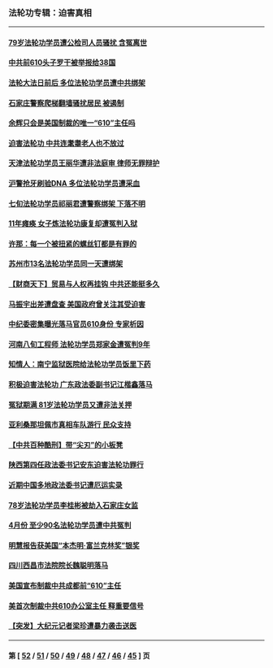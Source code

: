 ### 法轮功专辑：迫害真相
---
#### [79岁法轮功学员遭公检司人员骚扰 含冤离世](../../pages/nf4379/n12976879.md?05270430) 
#### [中共前610头子罗干被举报给38国](../../pages/nf4379/n12975419.md?05270430) 
#### [法轮大法日前后 多位法轮功学员遭中共绑架](../../pages/nf4379/n12970047.md?05270430) 
#### [石家庄警察爬梯翻墙骚扰居民 被遏制](../../pages/nf4379/n12974162.md?05270430) 
#### [余辉只会是美国制裁的唯一“610”主任吗](../../pages/nf4379/n12972837.md?05270430) 
#### [迫害法轮功 中共连耄耋老人也不放过](../../pages/nf4379/n12972320.md?05270430) 
#### [天津法轮功学员王丽华遭非法庭审 律师无罪辩护](../../pages/nf4379/n12971731.md?05270430) 
#### [沪警抢牙刷验DNA 多位法轮功学员遭采血](../../pages/nf4379/n12969218.md?05270430) 
#### [七旬法轮功学员祁丽君遭警察绑架 下落不明](../../pages/nf4379/n12958701.md?05270430) 
#### [11年瘫痪 女子炼法轮功康复却遭冤判入狱](../../pages/nf4379/n12969556.md?05270430) 
#### [许那：每一个被扭紧的螺丝钉都是有罪的](../../pages/nf4379/n12970293.md?05270430) 
#### [苏州市13名法轮功学员同一天遭绑架](../../pages/nf4379/n12969071.md?05270430) 
#### [【财商天下】贸易与人权再挂钩 中共还能挺多久](../../pages/nf4379/n12968324.md?05270430) 
#### [马振宇出差遭盘查 美国政府曾关注其受迫害](../../pages/nf4379/n12954069.md?05270430) 
#### [中纪委密集曝光落马官员610身份 专家析因](../../pages/nf4379/n12965122.md?05270430) 
#### [河南八旬工程师 法轮功学员郑家金遭冤判9年](../../pages/nf4379/n12966181.md?05270430) 
#### [知情人：南宁监狱医院给法轮功学员饭里下药](../../pages/nf4379/n12963981.md?05270430) 
#### [积极迫害法轮功 广东政法委副书记江楷鑫落马](../../pages/nf4379/n12963572.md?05270430) 
#### [冤狱期满 81岁法轮功学员又遭非法关押](../../pages/nf4379/n12960945.md?05270430) 
#### [亚利桑那坦佩市真相车队游行 民众支持](../../pages/nf4379/n12961510.md?05270430) 
#### [【中共百种酷刑】带“尖刃”的小板凳](../../pages/nf4379/n12961000.md?05270430) 
#### [陕西第四任政法委书记安东迫害法轮功罪行](../../pages/nf4379/n12960418.md?05270430) 
#### [近期中国多地政法委书记遭厄运实录](../../pages/nf4379/n12958032.md?05270430) 
#### [78岁法轮功学员李桂彬被劫入石家庄女监](../../pages/nf4379/n12956151.md?05270430) 
#### [4月份 至少90名法轮功学员遭中共冤判](../../pages/nf4379/n12955972.md?05270430) 
#### [明慧报告获美国“本杰明‧富兰克林奖”银奖](../../pages/nf4379/n12955404.md?05270430) 
#### [四川西昌市法院院长魏聪明落马](../../pages/nf4379/n12953598.md?05270430) 
#### [美国宣布制裁中共成都前“610”主任](../../pages/nf4379/n12943654.md?05270430) 
#### [美首次制裁中共610办公室主任 释重要信号](../../pages/nf4379/n12945359.md?05270430) 
#### [【突发】大纪元记者梁珍遭暴力袭击送医](../../pages/nf4379/n12938690.md?05270430) 

---
#### 第 [ [52](./52.md?05270430) / [51](./51.md?05270430) / [50](./50.md?05270430) / [49](./49.md?05270430) / [48](./48.md?05270430) / [47](./47.md?05270430) / [46](./46.md?05270430) / [45](./45.md?05270430) ] 页
